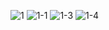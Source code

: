 
![1](https://github.com/JavariaTanveer/Gym-Landing-Page/assets/96641419/1c81fb4d-1d29-4f83-9dbb-c1659a400bdd)
![1-1](https://github.com/JavariaTanveer/Gym-Landing-Page/assets/96641419/d1a3c153-0552-479e-aaf9-fd9661df8d13)
![1-3](https://github.com/JavariaTanveer/Gym-Landing-Page/assets/96641419/ba4f7b09-8250-4324-91e5-7f4d3bbfc847)
![1-4](https://github.com/JavariaTanveer/Gym-Landing-Page/assets/96641419/18735791-c767-402d-af25-03b0b2ca2fb0)
